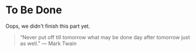 # To Be Done

Oops, we didn't finish this part yet.

> “Never put off till tomorrow what may be done day after tomorrow just as well.” ― Mark Twain
